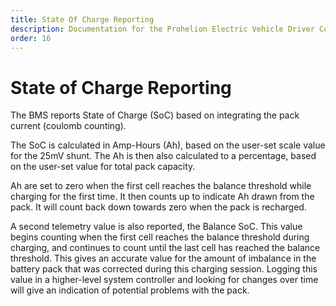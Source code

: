```yaml
---
title: State Of Charge Reporting 
description: Documentation for the Prohelion Electric Vehicle Driver Controls
order: 16
---
```


# State of Charge Reporting

The BMS reports State of Charge (SoC) based on integrating the pack current (coulomb counting).   

The SoC is calculated in Amp-Hours (Ah), based on the user-set scale value for the 25mV shunt.  The Ah is then also calculated to a percentage, based on the user-set value for total pack capacity.   

Ah are set to zero when the first cell reaches the balance threshold while charging for the first time.   It then counts up to indicate Ah drawn from the pack.  It will count back down towards zero when the pack is recharged. 

A second telemetry value is also reported, the Balance SoC.  This value begins counting when the first cell reaches the balance threshold during charging, and continues to count until the last cell has reached the balance threshold.  This gives an accurate value for the amount of imbalance in the battery pack that was corrected during this charging session.  Logging this value in a higher-level system controller and looking for changes over time will give an indication of potential problems with the pack. 
